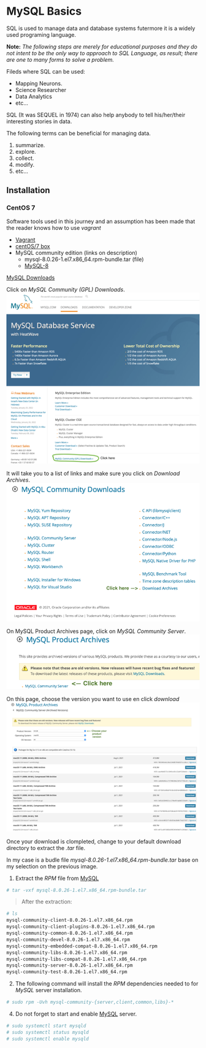 # MySQL Basics

SQL is used to manage data and database systems futermore it is a widely used programing language.

**Note:** _The following steps are merely for educational purposes and they do not intent to be the only way to approach to SQL Language, as result; there are one to many forms to solve a problem._

Fileds where SQL can be used:
   - Mapping Neurons.
   - Science Researcher
   - Data Analytics
   - etc...

SQL (It was SEQUEL in 1974) can also help anybody to tell his/her/their interesting stories in data.
  
The following terms can be beneficial for managing data.  
   1. summarize.
   2. explore.
   3. collect.
   4. modify.
   5. etc...

## Installation

### CentOS 7

Software tools used in this journey and an assumption has been made that the reader knows how to use _*vagrant*_

 - [Vagrant](https://www.vagrantup.com)
 - [centOS/7 box](https://app.vagrantup.com/jasonc/boxes/centos7)
 - MySQL community edition (links on description)
     - mysql-8.0.26-1.el7.x86_64.rpm-bundle.tar (file)
     - [MySQL-8](https://downloads.mysql.com/archives/get/p/23/file/mysql-8.0.26-1.el7.x86_64.rpm-bundle.tar)

[MySQL Downloads](https://www.mysql.com/downloads/)

Click on _MySQL Community (GPL) Downloads_.
![](/Images/mysql_download.png)

It will take you to a list of links and make sure you click on _Download
Archives_.
![](/Images/archive.png)

On MySQL Product Archives page, click on _MySQL Community Server_.
![](/Images/mysql_server.png)

On this page, choose the version you want to use en click _download_
![](/Images/product_archive.png)

Once your download is clompleted, change to your default download directory 
to extract the _.tar_ file.

In my case is a budle file _mysql-8.0.26-1.el7.x86_64.rpm-bundle.tar_
base on my selection on the previous image.

1. Extract the _RPM_ file from [MySQL](https://www.mysql.com)
```bash
# tar -vxf mysql-8.0.26-1.el7.x86_64.rpm-bundle.tar
```
> After the extraction:
```bash
# ls
mysql-community-client-8.0.26-1.el7.x86_64.rpm
mysql-community-client-plugins-8.0.26-1.el7.x86_64.rpm
mysql-community-common-8.0.26-1.el7.x86_64.rpm
mysql-community-devel-8.0.26-1.el7.x86_64.rpm
mysql-community-embedded-compat-8.0.26-1.el7.x86_64.rpm
mysql-community-libs-8.0.26-1.el7.x86_64.rpm
mysql-community-libs-compat-8.0.26-1.el7.x86_64.rpm
mysql-community-server-8.0.26-1.el7.x86_64.rpm
mysql-community-test-8.0.26-1.el7.x86_64.rpm
```
2. The following command will install the _RPM_ dependencies needed
to for _MySQL_ server installation.

```bash
# sudo rpm -Uvh mysql-community-{server,client,common,libs}-*
```
4. Do not forget to start and enable [MySQL](https://www.mysql.com) server.
```bash
# sudo systemctl start mysqld
# sudo systemctl status mysqld
# sudo systemctl enable mysqld
```



```python

```
